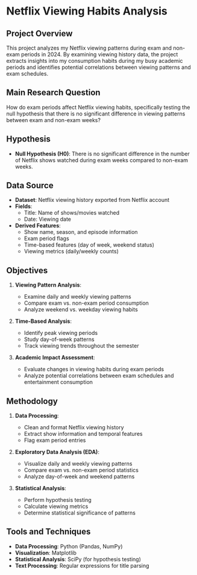 # Netflix Viewing Habits Analysis

## Project Overview
This project analyzes my Netflix viewing patterns during exam and non-exam periods in 2024. By examining viewing history data, the project extracts insights into my consumption habits during my busy academic periods and identifies potential correlations between viewing patterns and exam schedules.

## Main Research Question
How do exam periods affect Netflix viewing habits, specifically testing the null hypothesis that there is no significant difference in viewing patterns between exam and non-exam weeks?

## Hypothesis
- **Null Hypothesis (H0)**: There is no significant difference in the number of Netflix shows watched during exam weeks compared to non-exam weeks.

## Data Source
- **Dataset**: Netflix viewing history exported from Netflix account
- **Fields**:
  - Title: Name of shows/movies watched
  - Date: Viewing date
- **Derived Features**:
  - Show name, season, and episode information
  - Exam period flags
  - Time-based features (day of week, weekend status)
  - Viewing metrics (daily/weekly counts)

## Objectives
1. **Viewing Pattern Analysis**: 
   - Examine daily and weekly viewing patterns
   - Compare exam vs. non-exam period consumption
   - Analyze weekend vs. weekday viewing habits

2. **Time-Based Analysis**:
   - Identify peak viewing periods
   - Study day-of-week patterns
   - Track viewing trends throughout the semester

3. **Academic Impact Assessment**:
   - Evaluate changes in viewing habits during exam periods
   - Analyze potential correlations between exam schedules and entertainment consumption

## Methodology
1. **Data Processing**:
   - Clean and format Netflix viewing history
   - Extract show information and temporal features
   - Flag exam period entries

2. **Exploratory Data Analysis (EDA)**:
   - Visualize daily and weekly viewing patterns
   - Compare exam vs. non-exam period statistics
   - Analyze day-of-week and weekend patterns

3. **Statistical Analysis**:
   - Perform hypothesis testing
   - Calculate viewing metrics
   - Determine statistical significance of patterns

## Tools and Techniques
- **Data Processing**: Python (Pandas, NumPy)
- **Visualization**: Matplotlib
- **Statistical Analysis**: SciPy (for hypothesis testing)
- **Text Processing**: Regular expressions for title parsing

